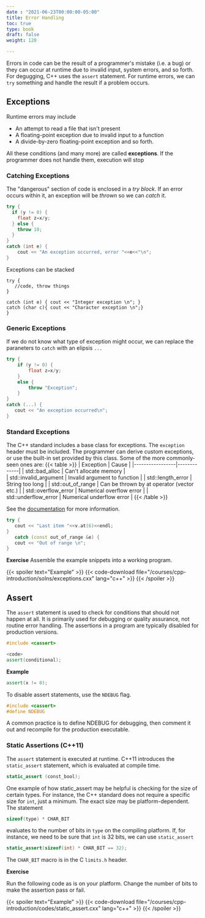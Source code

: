 ```yaml
---
date : "2021-06-23T00:00:00-05:00"
title: Error Handling
toc: true
type: book
draft: false
weight: 120

---
```


Errors in code can be the result of a programmer's mistake (i.e. a bug) or they can occur at runtime due to invalid input, system errors, and so forth.  For degugging, C++ uses the `assert` statement.  For runtime errors, we can `try` something and handle the result if a problem occurs.

## Exceptions

Runtime errors may include
* An attempt to read a file that isn't present 
* A floating-point exception due to invalid input to a function
* A divide-by-zero floating-point exception
and so forth.

All these conditions (and many more) are called __exceptions__.  If the programmer does not handle them, execution will stop  

### Catching Exceptions

The "dangerous" section of code is enclosed in a _try block_.  If an error occurs within it, an exception will be _thrown_ so we can _catch_ it. 

```c++
try {
  if (y != 0) {
    float z=x/y;
  } else {
    throw 10;
  }
}
catch (int e) {
    cout << "An exception occurred, error "<<e<<"\n";
}
```

Exceptions can be stacked
```c+++
try {
   //code, throw things
}

catch (int e) { cout << "Integer exception \n"; }
catch (char c){ cout << "Character exception \n";}
}
```

### Generic Exceptions

If we do not know what type of exception might occur, we can replace the paraneters to `catch` with an elipsis `...`
```c++
try {
    if (y != 0) {
        float z=x/y;
    }
    else {
        throw "Exception";
    }
}
catch (...) {
   cout << "An exception occurred\n";
}
```

### Standard Exceptions

The C++ standard includes a base class for exceptions.  The `exception` header must be included. The programmer can derive custom exceptions, or use the built-in set provided by this class.  Some of the more commonly-seen ones are:
{{< table >}}
|   Exception     |    Cause    |
|-----------------|-------------|
| std::bad_alloc  | Can't allocate memory |   
| std::invalid_argument  | Invalid argument to function |
| std::length_error      | String too long |
| std::out_of_range      | Can be thrown by at operator (vector etc.) |
| std::overflow_error    | Numerical overflow error |
| std::underflow_error    | Numerical underflow error |
{{< /table >}}

See the [documentation](https://en.cppreference.com/w/cpp/error/exception) for more information.

```c++
try {
   cout << "Last item "<<v.at(6)<<endl;
}
   catch (const out_of_range &e) {
   cout << "Out of range \n";
}
```

**Exercise**
Assemble the example snippets into a working program.

{{< spoiler text="Example" >}}
{{< code-download file="/courses/cpp-introduction/solns/exceptions.cxx" lang="c++" >}}
{{< /spoiler >}}

## Assert

The `assert` statement is used to check for conditions that should not happen at all.  It is primarily used for debugging or quality assurance, not routine error handling.  The assertions in a program are typically disabled for production versions.

```c++
#include <cassert>

<code>
assert(conditional);
```

**Example**

```c++
assert(x != 0);
```

To disable assert statements, use the `NDEBUG` flag.
```c++
#include <cassert>
#define NDEBUG
```

A common practice is to define NDEBUG for debugging, then comment it out and recompile for the production executable.

### Static Assertions (C++11)

The `assert` statement is executed at runtime.  C++11 introduces the `static_assert` statement, which is evaluated at compile time.  
```c++
static_assert (const_bool);
```

One example of how static_assert may be helpful is checking for the size of certain types.  For instance, the C++ standard does not require a specific size for `int`, just a minimum.  The exact size may be platform-dependent.  The statement
```c++
sizeof(type) * CHAR_BIT
```
evaluates to the number of bits in `type` on the compiling platform.  If, for instance, we need to be sure that `int` is 32 bits, we can use `static_assert`
```c++
static_assert(sizeof(int) * CHAR_BIT == 32);
```
The `CHAR_BIT` macro is in the C `limits.h` header.

**Exercise**

Run the following code as is on your platform. Change the number of bits to make the assertion pass or fail.

{{< spoiler text="Example" >}}
{{< code-download file="/courses/cpp-introduction/codes/static_assert.cxx" lang="c++" >}}
{{< /spoiler >}}
